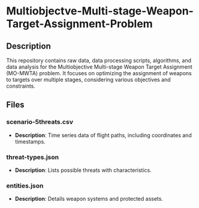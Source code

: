 # Multiobjectve-Multi-stage-Weapon-Target-Assignment-Problem

## Description

This repository contains raw data, data processing scripts, algorithms, and data analysis for the Multiobjective Multi-stage Weapon Target Assignment (MO-MWTA) problem. It focuses on optimizing the assignment of weapons to targets over multiple stages, considering various objectives and constraints.

## Files

### scenario-5threats.csv
- **Description**: Time series data of flight paths, including coordinates and timestamps.

### threat-types.json
- **Description**: Lists possible threats with characteristics.

### entities.json
- **Description**: Details weapon systems and protected assets.
